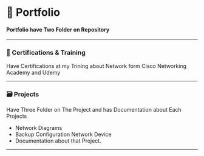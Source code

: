 # 📂 Portfolio
#### Portfolio have Two Folder on Repository
---
### 📜 Certifications & Training
Have Certifications at my Trining  about Network form Cisco Networking Academy and Udemy

---

### 🗃️ Projects
Have Three Folder on The Project and has Documentation about Each Projects
- Network Diagrams
- Backup Configuration Network Device
- Documentation about that Project.

---
